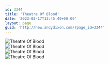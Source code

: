 ```yaml
---
id: 3344
title: 'Theatre Of Blood'
date: '2023-03-17T13:45:40+00:00'
layout: page
guid: 'http://new.andydixon.com/?page_id=3344'
---
```


![Theatre Of Blood](https://i0.wp.com/assets.g8x2.ldn.idrivee2-23.com/posters/Theatre%20Of%20Blood%2001.jpg?w=1200&ssl=1 "Theatre Of Blood")  
![Theatre Of Blood](https://i0.wp.com/assets.g8x2.ldn.idrivee2-23.com/posters/Theatre%20Of%20Blood%2002.jpg?w=1200&ssl=1 "Theatre Of Blood")  
![Theatre Of Blood](https://i0.wp.com/assets.g8x2.ldn.idrivee2-23.com/posters/Theatre%20Of%20Blood%2003.jpg?w=1200&ssl=1 "Theatre Of Blood")  
![Theatre Of Blood](https://i0.wp.com/assets.g8x2.ldn.idrivee2-23.com/posters/Theatre%20Of%20Blood%2004.jpg?w=1200&ssl=1 "Theatre Of Blood")